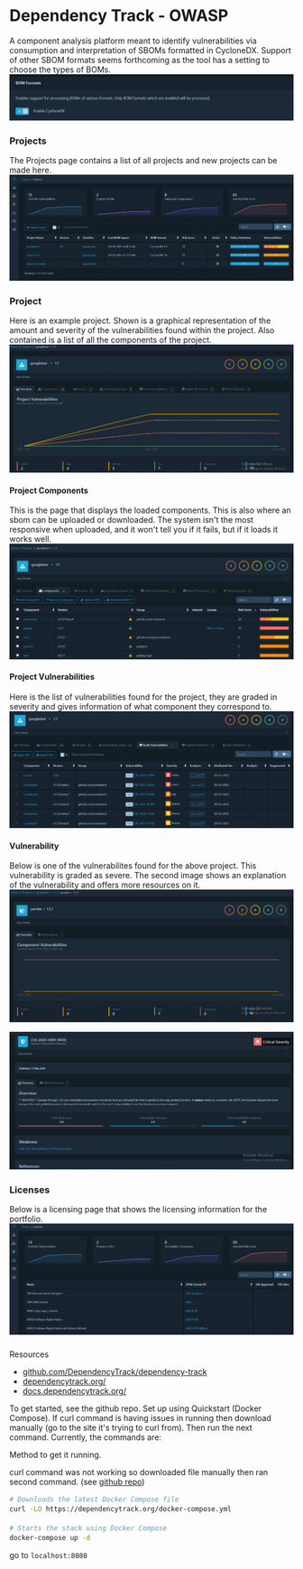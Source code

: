# Dependency Track - OWASP

A component analysis platform meant to identify vulnerabilities via consumption and interpretation of SBOMs formatted in CycloneDX. Support of other SBOM formats seems forthcoming as the tool has a setting to choose the types of BOMs. 
!["BOM Formats: Enables support for processing BOMs of various formats. Only BOM formats which are enabled will be processed."](files\dependency-track\BOMFormats.png)

### Projects
The Projects page contains a list of all projects and new projects can be made here.
![Projects with simple stats of portfolio, list of all projects, ability to add project](files\dependency-track\projects.png)

### Project
Here is an example project. Shown is a graphical representation of the amount and severity of the vulnerabilities found within the project. Also contained is a list of all the components of the project.
![googletest project](files\dependency-track\project_googletest.png)

#### Project Components
This is the page that displays the loaded components. This is also where an sbom can be uploaded or downloaded. The system isn't the most responsive when uploaded, and it won't tell you if it fails, but if it loads it works well.
![googletest project components](files\dependency-track\project_googletest_components.png)

#### Project Vulnerabilities
Here is the list of vulnerabilities found for the project, they are graded in severity and gives information of what component they correspond to.
![googletest project vulnerabilities](files\dependency-track\project_googletest_vulnerabilities.png)

#### Vulnerability
Below is one of the vulnerabilites found for the above project. This vulnerability is graded as severe. The second image shows an explanation of the vulnerability and offers more resources on it.
![pandas vulnerability](files\dependency-track\vulnerability_pandas.png)

![pandas vulnerability overview](files\dependency-track\vulnerability_pandas_overview.png)

### Licenses
Below is a licensing page that shows the licensing information for the portfolio.
![licenses page](files\dependency-track\page_licenses.png)



###

Resources
- [github.com/DependencyTrack/dependency-track](https://github.com/DependencyTrack/dependency-track)
- [dependencytrack.org/](https://dependencytrack.org/)
- [docs.dependencytrack.org/](https://docs.dependencytrack.org/)


To get started, see the github repo. Set up using Quickstart (Docker Compose). If curl command is having issues in running then download manually (go to the site it's trying to curl from). Then run the next command. Currently, the commands are:

Method to get it running.

curl command was not working so downloaded file manually then ran second command.
(see [github repo](https://github.com/DependencyTrack/dependency-track))
```bash
# Downloads the latest Docker Compose file
curl -LO https://dependencytrack.org/docker-compose.yml

# Starts the stack using Docker Compose
docker-compose up -d
```

go to `localhost:8080`